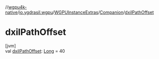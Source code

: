 //[wgpu4k-native](../../../../index.md)/[io.ygdrasil.wgpu](../../index.md)/[WGPUInstanceExtras](../index.md)/[Companion](index.md)/[dxilPathOffset](dxil-path-offset.md)

# dxilPathOffset

[jvm]\
val [dxilPathOffset](dxil-path-offset.md): [Long](https://kotlinlang.org/api/core/kotlin-stdlib/kotlin/-long/index.html) = 40